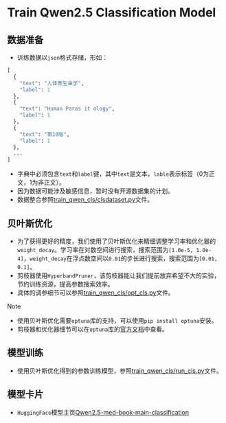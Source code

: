 # Train Qwen2.5 Classification Model

## 数据准备

- 训练数据以`json`格式存储，形如：

```python
[
  {
    "text": "人体寄生虫学",
    "label": 1
  },
  {
    "text": "Human Paras it ology",
    "label": 1
  },
  {
    "text": "第10版",
    "label": 1
  },
  ...
]
```

- 字典中必须包含`text`和`label`键，其中`text`是文本，`lable`表示标签（0为正文，1为非正文）。
- 因为数据可能涉及敏感信息，暂时没有开源数据集的计划。
- 数据整合参照[train_qwen_cls/clsdataset.py](https://github.com/ytzfhqs/EDCP/blob/main/train_qwen_cls/clsdataset.py)文件。

## 贝叶斯优化

- 为了获得更好的精度，我们使用了贝叶斯优化来精细调整学习率和优化器的`weight_decay`。学习率在对数空间进行搜索，搜索范围为`[1.0e-5, 1.0e-4]`，`weight_decay`在浮点数空间以`0.01`的步长进行搜索，搜索范围为`[0.01, 0.1]`。
- 剪枝器使用`HyperbandPruner`，该剪枝器能让我们提前放弃希望不大的实验，节约训练资源，提高参数搜索效率。
- 具体的调参细节可以参照[train_qwen_cls/opt_cls.py](https://github.com/ytzfhqs/EDCP/blob/main/train_qwen_cls/opt_cls.py)文件。

> [!Note]
>
> - 使用贝叶斯优化需要`optuna`库的支持，可以使用`pip install optuna`安装。
> - 剪枝器和优化器细节可以在`optuna`库的[官方文档](https://optuna.readthedocs.io/en/stable/index.html)中查看。

## 模型训练

- 使用贝叶斯优化得到的参数训练模型，参照[train_qwen_cls/run_cls.py](https://github.com/ytzfhqs/EDCP/blob/main/train_qwen_cls/run_cls.py)文件。

## 模型卡片

- `HuggingFace`模型主页[Qwen2.5-med-book-main-classification](https://huggingface.co/ytzfhqs/Qwen2.5-med-book-main-classification)